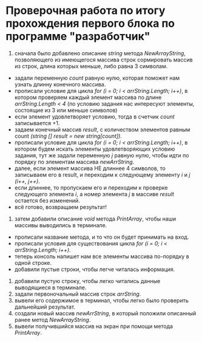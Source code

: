 # Проверочная работа по итогу прохождения первого блока по программе "разработчик"
1. сначала было добавлено описание *string* метода  *NewArrayString*, позволяющего из имеющегося массива строк сормировать массив из строк, длина которых меньше, либо равна 3 символам.
* задали переменную *count* равную нулю, которая поможет нам узнать длинну конечного массива.
* прописали условие для цикла *for* *(i = 0; i < arrString.Length; i++)*, в котором проверяем каждый элемент массива по длине *arrString.Length < 4* (по условию задания нас интересуют элементы, состоящие из 3 или меньше символов)
* если элемент удовлетворяет условию, тогда в счетчик *count* записывается +1.
* задаем конечный массив *result*, с количеством элементов равным count *(string [] result = new string[count])*.
* прописали условие для цикла *for* *(i = 0; i < arrString.Length; i++)*, в котором будем искать элементы удовлетворяющих условию задания, тут же задали переменную *j* равную нулю, чтобы идти по порядку по элементам массива *newArrString*.
* далее, если элемент массива НЕ длиннее 4 символов, то записываем его в result, и переходим к следующему элементу *i* и *j* *(i++, j++)*.
* если длиннее, то пропускаем его и переходим к проверке следующего элемента *i*, а номер элемента *j* в массиве *result* остается без изменений.
* всё готово, возвращаем результат!
1. затем добавили описание *void* метода *PrintArray*, чтобы наши массивы выводились в терминале.
* прописали название метода, и то что он будет принимать на вход.
* прописали условия для существования цикла *for* *(i = 0; i < arrString.Length; i++)*.
* теперь консоль напишет нам все элементы массива по-порядку в одной строке.
* добавили пустые строки, чтобы легче читалась информация.
1. добавили пустую строку, чтобы легко читались данные выводящиеся в терминале.
2. задали первоночальный массив строк *arrString*.
3. вывели его содержимое в терминал, чтобы легко было проверить дальнейший результат.
4. создали новый массив *newArrString*, в который положили описанный ранее метод *NewArrayString*.
5. вывели получившийся массив на экран при помощи метода *PrintArray*.